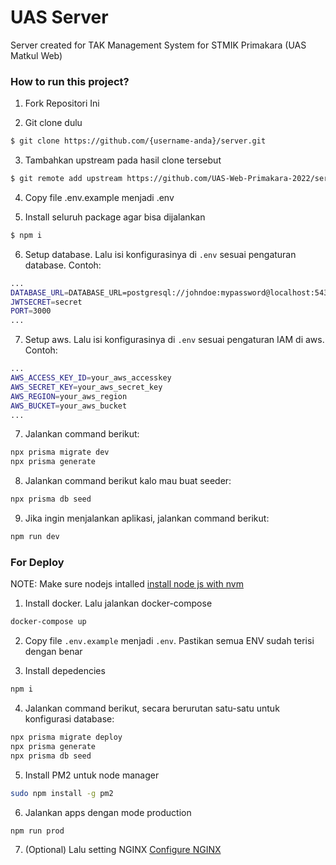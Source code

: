 # UAS Server

Server created for TAK Management System for STMIK Primakara (UAS Matkul Web)

### How to run this project?

1. Fork Repositori Ini

2. Git clone dulu

```sh
$ git clone https://github.com/{username-anda}/server.git
```

3. Tambahkan upstream pada hasil clone tersebut

```sh
$ git remote add upstream https://github.com/UAS-Web-Primakara-2022/server.git
```

4. Copy file .env.example menjadi .env

5. Install seluruh package agar bisa dijalankan

```sh
$ npm i
```

6. Setup database. Lalu isi konfigurasinya di `.env` sesuai pengaturan database. Contoh:

```sh
...
DATABASE_URL=DATABASE_URL=postgresql://johndoe:mypassword@localhost:5432/mydb?schema=public
JWTSECRET=secret
PORT=3000
...
```

7. Setup aws. Lalu isi konfigurasinya di `.env` sesuai pengaturan IAM di aws. Contoh:

```sh
...
AWS_ACCESS_KEY_ID=your_aws_accesskey
AWS_SECRET_KEY=your_aws_secret_key
AWS_REGION=your_aws_region
AWS_BUCKET=your_aws_bucket
...
```

7. Jalankan command berikut:

```sh
npx prisma migrate dev
npx prisma generate
```

8. Jalankan command berikut kalo mau buat seeder:

```sh
npx prisma db seed
```

9. Jika ingin menjalankan aplikasi, jalankan command berikut:

```sh
npm run dev
```

### For Deploy

NOTE: Make sure nodejs intalled [install node js with nvm](https://www.digitalocean.com/community/tutorials/how-to-install-node-js-on-ubuntu-20-04#option-3-%E2%80%94-installing-node-using-the-node-version-manager)

1. Install docker. Lalu jalankan docker-compose

```sh
docker-compose up
```

2. Copy file `.env.example` menjadi `.env`. Pastikan semua ENV sudah terisi dengan benar

3. Install depedencies

```sh
npm i
```

4. Jalankan command berikut, secara berurutan satu-satu untuk konfigurasi database:

```sh
npx prisma migrate deploy
npx prisma generate
npx prisma db seed
```

5. Install PM2 untuk node manager

```sh
sudo npm install -g pm2
```

6. Jalankan apps dengan mode production

```sh
npm run prod
```

7. (Optional) Lalu setting NGINX
   [Configure NGINX](https://nothinux.id/reverse-proxy-aplikasi-node-js-dengan-nginx/)
